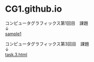 # CG1.github.io  

コンピュータグラフィックス第1回目　課題  
↓  
[sample1](sample1.html)  
  
コンピュータグラフィックス第3回目　課題  
↓  
[task.3.html](task.3.html)
